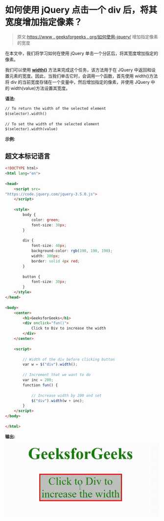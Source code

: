 # 如何使用 jQuery 点击一个 div 后，将其宽度增加指定像素？

> 原文:[https://www . geeksforgeeks . org/如何使用-jquery/](https://www.geeksforgeeks.org/how-to-increase-the-width-of-a-div-by-specified-pixels-once-it-is-clicked-using-jquery/) 增加指定像素的宽度

在本文中，我们将学习如何在使用 jQuery 单击一个分区后，将其宽度增加指定的像素。

我们可以使用 [**width()**](https://www.geeksforgeeks.org/jquery-width/) 方法来完成这个任务，该方法用于在 JQuery 中返回和设置元素的宽度。因此，当我们单击它时，会调用一个函数，首先使用 width()方法将 div 的当前宽度存储在一个变量中，然后增加指定的像素，并使用 JQuery 中的 width(value)方法设置其宽度。

**语法:**

```html
// To return the width of the selected element
$(selector).width()

// To set the width of the selected element
$(selector).width(value)
```

**示例:**

## 超文本标记语言

```html
<!DOCTYPE html>
<html lang="en">

<head>
    <script src=
"https://code.jquery.com/jquery-3.5.0.js">
    </script>

    <style>
        body {
            color: green;
            font-size: 30px;
        }

        div {
            font-size: 40px;
            background-color: rgb(190, 190, 190);
            width: 300px;
            border: solid 4px red;
        }

        button {
            font-size: 30px;
        }
    </style>
</head>

<body>
    <center>
        <h1>GeeksforGeeks</h1>
        <div onclick="fun()">
            Click to Div to increase the width
        </div>
    </center>

    <script>

        // Width of the div before clicking button
        var w = $("div").width();

        // Increment that we want to do
        var inc = 200;
        function fun() {

            // Increase width by 200 and set
            $("div").width(w + inc);
        }
    </script>
</body>

</html>
```

**输出:**

![](img/6059d701a0794c590dda5c4a21fb7bb7.png)